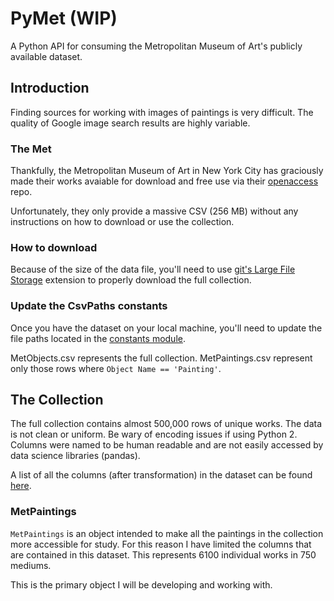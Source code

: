 # PyMet (WIP)
A Python API for consuming the Metropolitan Museum of Art's publicly available dataset.

## Introduction
Finding sources for working with images of paintings is very difficult. The quality of Google image search results are highly variable.

### The Met
Thankfully, the Metropolitan Museum of Art in New York City has graciously made their works avaiable for download and free use via their [openaccess](https://github.com/metmuseum/openaccess) repo.

Unfortunately, they only provide a massive CSV (256 MB) without any instructions on how to download or use the collection.

### How to download
Because of the size of the data file, you'll need to use [git's Large File Storage](https://git-lfs.github.com/) extension to properly download the full collection.

### Update the CsvPaths constants
Once you have the dataset on your local machine, you'll need to update the file paths located in the [constants module](https://github.com/atheis4/pymet/blob/master/pymet/utils/constants.py#L56-L59).

MetObjects.csv represents the full collection.
MetPaintings.csv represent only those rows where `Object Name == 'Painting'`.

## The Collection
The full collection contains almost 500,000 rows of unique works. The data is not clean or uniform. Be wary of encoding issues if using Python 2. Columns were named to be human readable and are not easily accessed by data science libraries (pandas).

A list of all the columns (after transformation) in the dataset can be found [here](https://github.com/atheis4/pymet/blob/master/pymet/utils/constants.py#L4-L47).

### MetPaintings
`MetPaintings` is an object intended to make all the paintings in the collection more accessible for study. For this reason I have limited the columns that are contained in this dataset. This represents 6100 individual works in 750 mediums.

This is the primary object I will be developing and working with.
